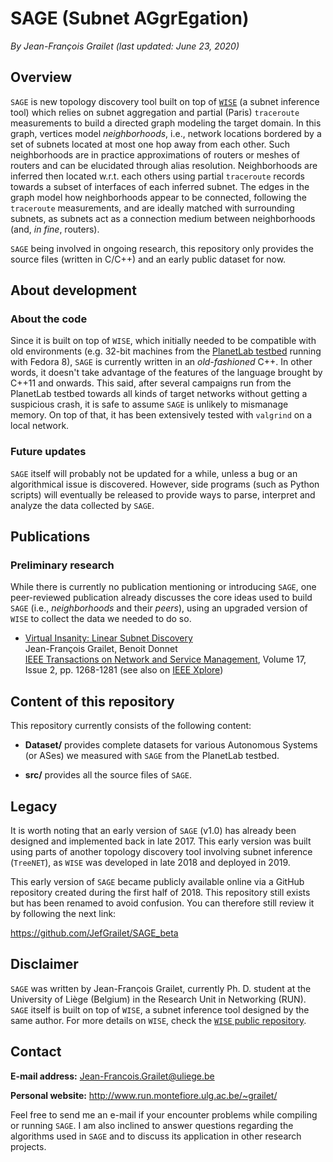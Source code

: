# SAGE (Subnet AGgrEgation)

*By Jean-François Grailet (last updated: June 23, 2020)*

## Overview

`SAGE` is new topology discovery tool built on top of [`WISE`](https://github.com/JefGrailet/WISE) (a subnet inference tool) which relies on subnet aggregation and partial (Paris) `traceroute` measurements to build a directed graph modeling the target domain. In this graph, vertices model _neighborhoods_, i.e., network locations bordered by a set of subnets located at most one hop away from each other. Such neighborhoods are in practice approximations of routers or meshes of routers and can be elucidated through alias resolution. Neighborhoods are inferred then located w.r.t. each others using partial `traceroute` records towards a subset of interfaces of each inferred subnet. The edges in the graph model how neighborhoods appear to be connected, following the `traceroute` measurements, and are ideally matched with surrounding subnets, as subnets act as a connection medium between neighborhoods (and, _in fine_, routers).

`SAGE` being involved in ongoing research, this repository only provides the source files (written in C/C++) and an early public dataset for now.

## About development

### About the code

Since it is built on top of `WISE`, which initially needed to be compatible with old environments (e.g. 32-bit machines from the [PlanetLab testbed](https://planet-lab.eu/) running with Fedora 8), `SAGE` is currently written in an _old-fashioned_ C++. In other words, it doesn't take advantage of the features of the language brought by C++11 and onwards. This said, after several campaigns run from the PlanetLab testbed towards all kinds of target networks without getting a suspicious crash, it is safe to assume `SAGE` is unlikely to mismanage memory. On top of that, it has been extensively tested with `valgrind` on a local network.

### Future updates

`SAGE` itself will probably not be updated for a while, unless a bug or an algorithmical issue is discovered. However, side programs (such as Python scripts) will eventually be released to provide ways to parse, interpret and analyze the data collected by `SAGE`.

## Publications

### Preliminary research

While there is currently no publication mentioning or introducing `SAGE`, one peer-reviewed publication already discusses the core ideas used to build `SAGE` (i.e., _neighborhoods_ and their _peers_), using an upgraded version of `WISE` to collect the data we needed to do so.

* [Virtual Insanity: Linear Subnet Discovery](http://www.run.montefiore.ulg.ac.be/~grailet/docs/publications/WISE_TNSM_2020.pdf)<br />
  Jean-François Grailet, Benoit Donnet<br />
  [IEEE Transactions on Network and Service Management](https://www.comsoc.org/publications/journals/ieee-tnsm), Volume 17, Issue 2, pp. 1268-1281 (see also on [IEEE Xplore](https://ieeexplore.ieee.org/document/9016121))

## Content of this repository

This repository currently consists of the following content:

* **Dataset/** provides complete datasets for various Autonomous Systems (or ASes) we measured with `SAGE` from the PlanetLab testbed.

* **src/** provides all the source files of `SAGE`.

## Legacy

It is worth noting that an early version of `SAGE` (v1.0) has already been designed and implemented back in late 2017. This early version was built using parts of another topology discovery tool involving subnet inference (`TreeNET`), as `WISE` was developed in late 2018 and deployed in 2019.

This early version of `SAGE` became publicly available online via a GitHub repository created during the first half of 2018. This repository still exists but has been renamed to avoid confusion. You can therefore still review it by following the next link:

https://github.com/JefGrailet/SAGE_beta

## Disclaimer

`SAGE` was written by Jean-François Grailet, currently Ph. D. student at the University of Liège (Belgium) in the Research Unit in Networking (RUN). `SAGE` itself is built on top of `WISE`, a subnet inference tool designed by the same author. For more details on `WISE`, check the [`WISE` public repository](https://github.com/JefGrailet/WISE).

## Contact

**E-mail address:** Jean-Francois.Grailet@uliege.be

**Personal website:** http://www.run.montefiore.ulg.ac.be/~grailet/

Feel free to send me an e-mail if your encounter problems while compiling or running `SAGE`. I am also inclined to answer questions regarding the algorithms used in `SAGE` and to discuss its application in other research projects.
